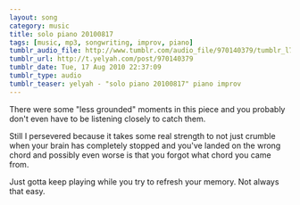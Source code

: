 ```yaml
---
layout: song
category: music
title: solo piano 20100817
tags: [music, mp3, songwriting, improv, piano]
tumblr_audio_file: http://www.tumblr.com/audio_file/970140379/tumblr_l7bwpxw6ET1qzo4ep
tumblr_url: http://t.yelyah.com/post/970140379
tumblr_date: Tue, 17 Aug 2010 22:37:09
tumblr_type: audio
tumblr_teaser: yelyah - "solo piano 20100817" piano improv
---
```

There were some "less grounded" moments in this piece and you probably don't even have to be listening closely to catch them.

Still I persevered because it takes some real strength to not just crumble when your brain has completely stopped and you've landed on the wrong chord and possibly even worse is that you forgot what chord you came from.

Just gotta keep playing while you try to refresh your memory. Not always that easy.
